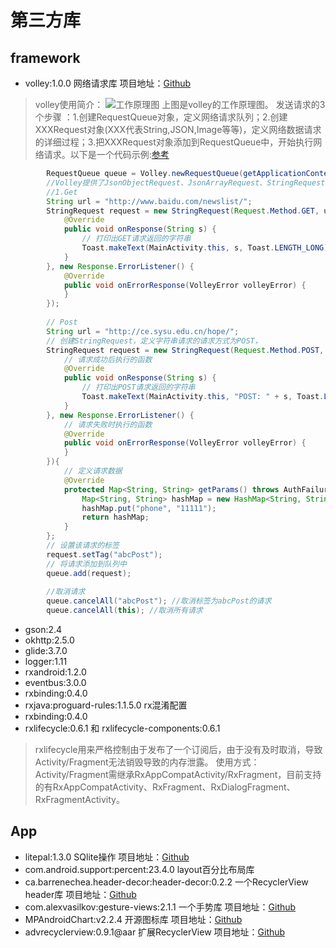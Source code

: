 
# 第三方库
## framework
- volley:1.0.0 网络请求库 项目地址：[Github](https://github.com/mcxiaoke/android-volley)
> volley使用简介：
 ![工作原理图](http://static.open-open.com/lib/uploadImg/20151227/20151227213950_7.png)
上图是volley的工作原理图。
发送请求的3个步骤 ：1.创建RequestQueue对象，定义网络请求队列；2.创建XXXRequest对象(XXX代表String,JSON,Image等等)，定义网络数据请求的详细过程；3.把XXXRequest对象添加到RequestQueue中，开始执行网络请求。以下是一个代码示例:[参考](http://www.open-open.com/lib/view/open1451223702339.html)
``` java
        RequestQueue queue = Volley.newRequestQueue(getApplicationContext());
        //Volley提供了JsonObjectRequest、JsonArrayRequest、StringRequest等Request形式
        //1.Get
        String url = "http://www.baidu.com/newslist/";
        StringRequest request = new StringRequest(Request.Method.GET, url, new Response.Listener<String>() {
            @Override
            public void onResponse(String s) {
                // 打印出GET请求返回的字符串
                Toast.makeText(MainActivity.this, s, Toast.LENGTH_LONG).show();
            }
        }, new Response.ErrorListener() {
            @Override
            public void onErrorResponse(VolleyError volleyError) {
            }
        });
        
        // Post
        String url = "http://ce.sysu.edu.cn/hope/";
        // 创建StringRequest，定义字符串请求的请求方式为POST，
        StringRequest request = new StringRequest(Request.Method.POST, url, new Response.Listener<String>() {
            // 请求成功后执行的函数
            @Override
            public void onResponse(String s) {
                // 打印出POST请求返回的字符串
                Toast.makeText(MainActivity.this, "POST: " + s, Toast.LENGTH_LONG).show();
            }
        }, new Response.ErrorListener() {
            // 请求失败时执行的函数
            @Override
            public void onErrorResponse(VolleyError volleyError) {
            }
        }){
            // 定义请求数据
            @Override
            protected Map<String, String> getParams() throws AuthFailureError {
                Map<String, String> hashMap = new HashMap<String, String>();
                hashMap.put("phone", "11111");
                return hashMap;
            }
        };
        // 设置该请求的标签
        request.setTag("abcPost");
        // 将请求添加到队列中
        queue.add(request);
        
        //取消请求
        queue.cancelAll("abcPost"); //取消标签为abcPost的请求
        queue.cancelAll(this); //取消所有请求
```
- gson:2.4
- okhttp:2.5.0
- glide:3.7.0
- logger:1.11
- rxandroid:1.2.0
- eventbus:3.0.0
- rxbinding:0.4.0
- rxjava:proguard-rules:1.1.5.0  rx混淆配置
- rxbinding:0.4.0
- rxlifecycle:0.6.1 和 rxlifecycle-components:0.6.1
> rxlifecycle用来严格控制由于发布了一个订阅后，由于没有及时取消，导致Activity/Fragment无法销毁导致的内存泄露。
> 使用方式：Activity/Fragment需继承RxAppCompatActivity/RxFragment，目前支持的有RxAppCompatActivity、RxFragment、RxDialogFragment、RxFragmentActivity。

## App
- litepal:1.3.0  SQlite操作 项目地址：[Github](https://github.com/LitePalFramework/LitePal)
- com.android.support:percent:23.4.0 layout百分比布局库 
- ca.barrenechea.header-decor:header-decor:0.2.2 一个RecyclerView header库 项目地址：[Github](https://github.com/edubarr/header-decor)
- com.alexvasilkov:gesture-views:2.1.1 一个手势库 项目地址：[Github](https://github.com/alexvasilkov/GestureViews)
- MPAndroidChart:v2.2.4 开源图标库 项目地址：[Github](https://github.com/PhilJay/MPAndroidChart)
- advrecyclerview:0.9.1@aar 扩展RecyclerView 项目地址：[Github](https://github.com/h6ah4i/android-advancedrecyclerview)